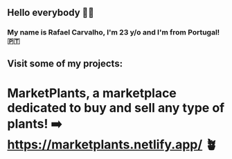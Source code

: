 ## Hello everybody 👋🏼
### My name is Rafael Carvalho, I'm 23 y/o and I'm from Portugal! 🇵🇹

## Visit some of my projects:
# MarketPlants, a marketplace dedicated to buy and sell any type of plants! ➡️ https://marketplants.netlify.app/ 🪴




<!--
**rafarlho/rafarlho** is a ✨ _special_ ✨ repository because its `README.md` (this file) appears on your GitHub profile.

Here are some ideas to get you started:

- 🔭 I’m currently working on ...
- 🌱 I’m currently learning ...
- 👯 I’m looking to collaborate on ...
- 🤔 I’m looking for help with ...
- 💬 Ask me about ...
- 📫 How to reach me: ...
- 😄 Pronouns: ...
- ⚡ Fun fact: ...
-->
